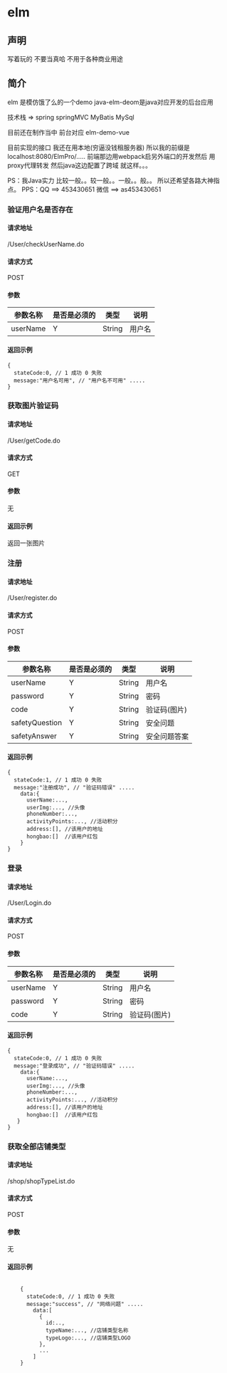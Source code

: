 # elm
## 声明
写着玩的 不要当真哈 不用于各种商业用途

## 简介
elm 是模仿饿了么的一个demo java-elm-deom是java对应开发的后台应用 

技术栈 => spring springMVC MyBatis MySql 

目前还在制作当中 前台对应 elm-demo-vue

目前实现的接口 我还在用本地(穷逼没钱租服务器) 所以我的前缀是localhost:8080/ElmPro/..... 前端那边用webpack启另外端口的开发然后 用proxy代理转发 然后java这边配置了跨域 就这样。。。

PS：我Java实力 比较一般。。较一般。。一般。。般。。 所以还希望各路大神指点。
PPS：QQ ==> 453430651 微信 ==> as453430651 

### 验证用户名是否存在
#### 请求地址
 /User/checkUserName.do
#### 请求方式
POST
#### 参数

参数名称 | 是否是必须的 | 类型  | 说明
---------|--------------|-------|----- 
userName | Y            | String|用户名

#### 返回示例
    {
      stateCode:0, // 1 成功 0 失败
      message:"用户名可用", // "用户名不可用" .....
    }

### 获取图片验证码
#### 请求地址
 /User/getCode.do
#### 请求方式
GET
#### 参数
无
#### 返回示例
返回一张图片


### 注册
#### 请求地址
 /User/register.do
#### 请求方式
POST
#### 参数

参数名称      | 是否是必须的 | 类型  | 说明
--------------|--------------|-------|----- 
userName      | Y            | String|用户名
password      | Y            | String|密码 
code          | Y            | String|验证码(图片)
safetyQuestion| Y            | String|安全问题
safetyAnswer  | Y            | String|安全问题答案

#### 返回示例
    {
      stateCode:1, // 1 成功 0 失败
      message:"注册成功", // "验证码错误" .....
        data:{
          userName:...,
          userImg:..., //头像
          phoneNumber:..., 
          activityPoints:..., //活动积分
          address:[], //该用户的地址
          hongbao:[]  //该用户红包
        }
    }



### 登录
#### 请求地址
 /User/Login.do
#### 请求方式
POST
#### 参数

参数名称 | 是否是必须的 | 类型  | 说明
---------|--------------|-------|----- 
userName | Y            | String|用户名
password | Y            | String|密码 
code     | Y            | String|验证码(图片)

#### 返回示例
    {
      stateCode:0, // 1 成功 0 失败
      message:"登录成功", // "验证码错误" .....
        data:{
          userName:...,
          userImg:..., //头像
          phoneNumber:..., 
          activityPoints:..., //活动积分
          address:[], //该用户的地址
          hongbao:[]  //该用户红包
       }
    }

### 获取全部店铺类型
#### 请求地址
 /shop/shopTypeList.do
#### 请求方式
POST
#### 参数
无
#### 返回示例
<pre>
	<code>
    {
      stateCode:0, // 1 成功 0 失败
      message:"success", // "网络问题" .....
        data:[
          {
            id:..,
            typeName:..., //店铺类型名称
            typeLogo:..., //店铺类型LOGO
          },  
          ...  
        ]  
    }  
	</code>
</pre>
    


